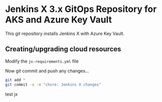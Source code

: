 # Jenkins X 3.x GitOps Repository for AKS and Azure Key Vault

This git repository installs Jenkins X with Azure Key Vault.

## Creating/upgrading cloud resources

Modify the `jx-requirements.yml` file

Now git commit and push any changes...

```bash 
git add *
git commit -a -m "chore: Jenkins X changes"
```


test jx
